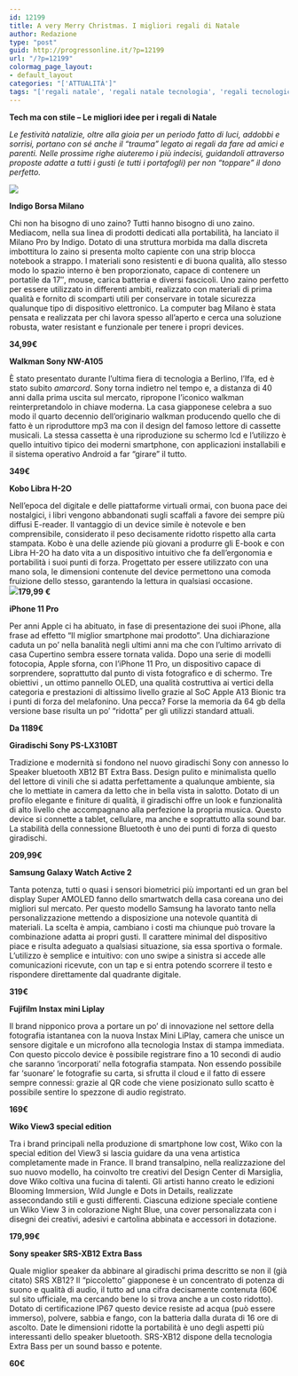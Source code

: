 ```yaml
---
id: 12199
title: A very Merry Christmas. I migliori regali di Natale
author: Redazione
type: "post"
guid: http://progressonline.it/?p=12199
url: "/?p=12199"
colormag_page_layout:
- default_layout
categories: "['ATTUALITÀ']"
tags: "['regali natale', 'regali natale tecnologia', 'regali tecnologici']"
---
```


**Tech ma con stile – Le migliori idee per i regali di Natale**

*Le festività natalizie, oltre alla gioia per un periodo fatto di luci, addobbi e sorrisi, portano con sé anche il “trauma” legato ai regali da fare ad amici e parenti. Nelle prossime righe aiuteremo i più indecisi, guidandoli attraverso proposte adatte a tutti i gusti (e tutti i portafogli) per non “toppare” il dono perfetto.*

![](https://progressonline.it/wp-content/uploads/2019/11/pen-4337521_1280-300x203.jpg)

**Indigo Borsa Milano**

Chi non ha bisogno di uno zaino? Tutti hanno bisogno di uno zaino. Mediacom, nella sua linea di prodotti dedicati alla portabilità, ha lanciato il Milano Pro by Indigo. Dotato di una struttura morbida ma dalla discreta imbottitura lo zaino si presenta molto capiente con una strip blocca notebook a strappo. I materiali sono resistenti e di buona qualità, allo stesso modo lo spazio interno è ben proporzionato, capace di contenere un portatile da 17″, mouse, carica batteria e diversi fascicoli. Uno zaino perfetto per essere utilizzato in differenti ambiti, realizzato con materiali di prima qualità e fornito di scomparti utili per conservare in totale sicurezza qualunque tipo di dispositivo elettronico. La computer bag Milano è stata pensata e realizzata per chi lavora spesso all’aperto e cerca una soluzione robusta, water resistant e funzionale per tenere i propri devices.

**34,99€**

**Walkman Sony NW-A105**

È stato presentato durante l’ultima fiera di tecnologia a Berlino, l’Ifa, ed è stato subito *amarcord*. Sony torna indietro nel tempo e, a distanza di 40 anni dalla prima uscita sul mercato, ripropone l’iconico walkman reinterpretandolo in chiave moderna. La casa giapponese celebra a suo modo il quarto decennio dell’originario walkman producendo quello che di fatto è un riproduttore mp3 ma con il design del famoso lettore di cassette musicali. La stessa cassetta è una riproduzione su schermo lcd e l’utilizzo è quello intuitivo tipico dei moderni smartphone, con applicazioni installabili e il sistema operativo Android a far “girare” il tutto.

**349€**

**Kobo Libra H-2O**

Nell’epoca del digitale e delle piattaforme virtuali ormai, con buona pace dei nostalgici, i libri vengono abbandonati sugli scaffali a favore dei sempre più diffusi E-reader. Il vantaggio di un device simile è notevole e ben comprensibile, considerato il peso decisamente ridotto rispetto alla carta stampata. Kobo è una delle aziende più giovani a produrre gli E-book e con Libra H-2O ha dato vita a un dispositivo intuitivo che fa dell’ergonomia e portabilità i suoi punti di forza. Progettato per essere utilizzato con una mano sola, le dimensioni contenute del device permettono una comoda fruizione dello stesso, garantendo la lettura in qualsiasi occasione.  
 **![](https://progressonline.it/wp-content/uploads/2019/11/iphone-1451614_1280-300x300.png)179,99 €**

**iPhone 11 Pro**

Per anni Apple ci ha abituato, in fase di presentazione dei suoi iPhone, alla frase ad effetto “Il miglior smartphone mai prodotto”. Una dichiarazione caduta un po’ nella banalità negli ultimi anni ma che con l’ultimo arrivato di casa Cupertino sembra essere tornata valida. Dopo una serie di modelli fotocopia, Apple sforna, con l’iPhone 11 Pro, un dispositivo capace di sorprendere, soprattutto dal punto di vista fotografico e di schermo. Tre obiettivi , un ottimo pannello OLED, una qualità costruttiva ai vertici della categoria e prestazioni di altissimo livello grazie al SoC Apple A13 Bionic tra i punti di forza del melafonino. Una pecca? Forse la memoria da 64 gb della versione base risulta un po’ “ridotta” per gli utilizzi standard attuali.

**Da 1189€**

**Giradischi Sony PS-LX310BT**

Tradizione e modernità si fondono nel nuovo giradischi Sony con annesso lo Speaker bluetooth XB12 BT Extra Bass. Design pulito e minimalista quello del lettore di vinili che si adatta perfettamente a qualunque ambiente, sia che lo mettiate in camera da letto che in bella vista in salotto. Dotato di un profilo elegante e finiture di qualità, il giradischi offre un look e funzionalità di alto livello che accompagnano alla perfezione la propria musica. Questo device si connette a tablet, cellulare, ma anche e soprattutto alla sound bar. La stabilità della connessione Bluetooth è uno dei punti di forza di questo giradischi.

**209,99€**

**Samsung Galaxy Watch Active 2**

Tanta potenza, tutti o quasi i sensori biometrici più importanti ed un gran bel display Super AMOLED fanno dello smartwatch della casa coreana uno dei migliori sul mercato. Per questo modello Samsung ha lavorato tanto nella personalizzazione mettendo a disposizione una notevole quantità di materiali. La scelta è ampia, cambiano i costi ma chiunque può trovare la combinazione adatta ai propri gusti. Il carattere minimal del dispositivo piace e risulta adeguato a qualsiasi situazione, sia essa sportiva o formale. L’utilizzo è semplice e intuitivo: con uno swipe a sinistra si accede alle comunicazioni ricevute, con un tap e si entra potendo scorrere il testo e rispondere direttamente dal quadrante digitale.

**319€**

**Fujifilm Instax mini Liplay**

Il brand nipponico prova a portare un po’ di innovazione nel settore della fotografia istantanea con la nuova Instax Mini LiPlay, camera che unisce un sensore digitale e un microfono alla tecnologia Instax di stampa immediata. Con questo piccolo device è possibile registrare fino a 10 secondi di audio che saranno ‘incorporati’ nella fotografia stampata. Non essendo possibile far ‘suonare’ le fotografie su carta, si sfrutta il cloud e il fatto di essere sempre connessi: grazie al QR code che viene posizionato sullo scatto è possibile sentire lo spezzone di audio registrato.

**169€**

**Wiko View3 special edition**

Tra i brand principali nella produzione di smartphone low cost, Wiko con la special edition del View3 si lascia guidare da una vena artistica completamente made in France. Il brand transalpino, nella realizzazione del suo nuovo modello, ha coinvolto tre creativi del Design Center di Marsiglia, dove Wiko coltiva una fucina di talenti. Gli artisti hanno creato le edizioni Blooming Immersion, Wild Jungle e Dots in Details, realizzate assecondando stili e gusti differenti. Ciascuna edizione speciale contiene un Wiko View 3 in colorazione Night Blue, una cover personalizzata con i disegni dei creativi, adesivi e cartolina abbinata e accessori in dotazione.

**179,99€**

**Sony speaker SRS-XB12 Extra Bass**

Quale miglior speaker da abbinare al giradischi prima descritto se non il (già citato) SRS XB12? Il “piccoletto” giapponese è un concentrato di potenza di suono e qualità di audio, il tutto ad una cifra decisamente contenuta (60€ sul sito ufficiale, ma cercando bene lo si trova anche a un costo ridotto). Dotato di certificazione IP67 questo device resiste ad acqua (può essere immerso), polvere, sabbia e fango, con la batteria dalla durata di 16 ore di ascolto. Date le dimensioni ridotte la portabilità è uno degli aspetti più interessanti dello speaker bluetooth. SRS-XB12 dispone della tecnologia Extra Bass per un sound basso e potente.

**60€**